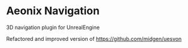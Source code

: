 # Aeonix Navigation
3D navigation plugin for UnrealEngine

Refactored and improved version of https://github.com/midgen/uesvon

